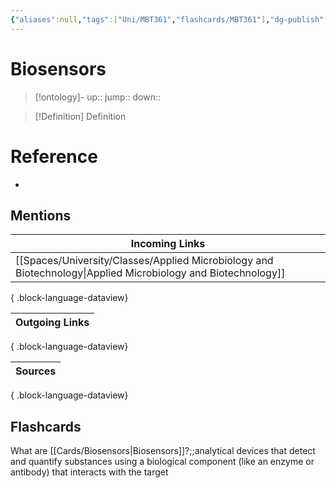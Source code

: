 ```yaml
---
{"aliases":null,"tags":["Uni/MBT361","flashcards/MBT361"],"dg-publish":true,"permalink":"/cards/biosensors/","dgPassFrontmatter":true}
---
```


# Biosensors

> [!ontology]-
> up:: 
> jump:: 
> down:: 

> [!Definition] Definition

# Reference

- 

## Mentions

| Incoming Links                                                                                                  |
| --------------------------------------------------------------------------------------------------------------- |
| [[Spaces/University/Classes/Applied Microbiology and Biotechnology\|Applied Microbiology and Biotechnology]] |

{ .block-language-dataview}

| Outgoing Links |
| -------------- |

{ .block-language-dataview}

| Sources |
| ------- |

{ .block-language-dataview}

## Flashcards

What are [[Cards/Biosensors\|Biosensors]]?;;analytical devices that detect and quantify substances using a biological component (like an enzyme or antibody) that interacts with the target
<!--SR:!2025-04-08,1,230-->